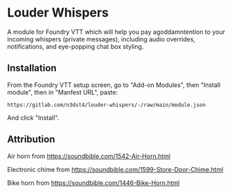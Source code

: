 # Louder Whispers

A module for Foundry VTT which will help you pay agoddamntention to your incoming whispers (private messages), including audio overrides, notifications, and eye-popping chat box styling.

## Installation

From the Foundry VTT setup screen, go to "Add-on Modules", then "Install module", then in "Manfest URL", paste:

```
https://gitlab.com/n3dst4/louder-whispers/-/raw/main/module.json
```

And click "Install".


## Attribution

Air horn from https://soundbible.com/1542-Air-Horn.html

Electronic chime from https://soundbible.com/1599-Store-Door-Chime.html

Bike horn from https://soundbible.com/1446-Bike-Horn.html
